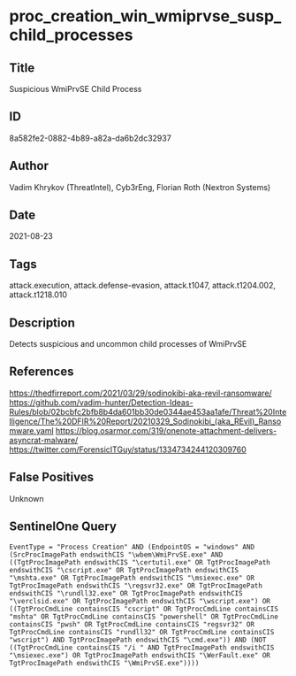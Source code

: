 # proc_creation_win_wmiprvse_susp_child_processes

## Title
Suspicious WmiPrvSE Child Process

## ID
8a582fe2-0882-4b89-a82a-da6b2dc32937

## Author
Vadim Khrykov (ThreatIntel), Cyb3rEng, Florian Roth (Nextron Systems)

## Date
2021-08-23

## Tags
attack.execution, attack.defense-evasion, attack.t1047, attack.t1204.002, attack.t1218.010

## Description
Detects suspicious and uncommon child processes of WmiPrvSE

## References
https://thedfirreport.com/2021/03/29/sodinokibi-aka-revil-ransomware/
https://github.com/vadim-hunter/Detection-Ideas-Rules/blob/02bcbfc2bfb8b4da601bb30de0344ae453aa1afe/Threat%20Intelligence/The%20DFIR%20Report/20210329_Sodinokibi_(aka_REvil)_Ransomware.yaml
https://blog.osarmor.com/319/onenote-attachment-delivers-asyncrat-malware/
https://twitter.com/ForensicITGuy/status/1334734244120309760

## False Positives
Unknown

## SentinelOne Query
```
EventType = "Process Creation" AND (EndpointOS = "windows" AND (SrcProcImagePath endswithCIS "\wbem\WmiPrvSE.exe" AND ((TgtProcImagePath endswithCIS "\certutil.exe" OR TgtProcImagePath endswithCIS "\cscript.exe" OR TgtProcImagePath endswithCIS "\mshta.exe" OR TgtProcImagePath endswithCIS "\msiexec.exe" OR TgtProcImagePath endswithCIS "\regsvr32.exe" OR TgtProcImagePath endswithCIS "\rundll32.exe" OR TgtProcImagePath endswithCIS "\verclsid.exe" OR TgtProcImagePath endswithCIS "\wscript.exe") OR ((TgtProcCmdLine containsCIS "cscript" OR TgtProcCmdLine containsCIS "mshta" OR TgtProcCmdLine containsCIS "powershell" OR TgtProcCmdLine containsCIS "pwsh" OR TgtProcCmdLine containsCIS "regsvr32" OR TgtProcCmdLine containsCIS "rundll32" OR TgtProcCmdLine containsCIS "wscript") AND TgtProcImagePath endswithCIS "\cmd.exe")) AND (NOT ((TgtProcCmdLine containsCIS "/i " AND TgtProcImagePath endswithCIS "\msiexec.exe") OR TgtProcImagePath endswithCIS "\WerFault.exe" OR TgtProcImagePath endswithCIS "\WmiPrvSE.exe"))))

```